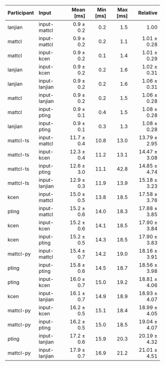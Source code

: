 | Participant | Input | Mean [ms] | Min [ms] | Max [ms] | Relative |
|:---|:---|---:|---:|---:|---:|
| lanjian | input-mattcl | 0.9 ± 0.2 | 0.2 | 1.5 | 1.00 |
| mattcl | input-mattcl | 0.9 ± 0.2 | 0.2 | 1.1 | 1.01 ± 0.28 |
| mattcl | input-kcen | 0.9 ± 0.2 | 0.1 | 1.4 | 1.01 ± 0.29 |
| lanjian | input-kcen | 0.9 ± 0.2 | 0.2 | 1.6 | 1.02 ± 0.31 |
| lanjian | input-lanjian | 0.9 ± 0.2 | 0.2 | 1.6 | 1.06 ± 0.31 |
| mattcl | input-lanjian | 0.9 ± 0.2 | 0.2 | 1.5 | 1.06 ± 0.28 |
| mattcl | input-pting | 0.9 ± 0.1 | 0.4 | 1.5 | 1.08 ± 0.28 |
| lanjian | input-pting | 0.9 ± 0.1 | 0.3 | 1.3 | 1.08 ± 0.28 |
| mattcl-ts | input-mattcl | 11.7 ± 0.4 | 10.8 | 13.0 | 13.79 ± 2.95 |
| mattcl-ts | input-kcen | 12.3 ± 0.4 | 11.2 | 13.1 | 14.47 ± 3.08 |
| mattcl-ts | input-pting | 12.6 ± 3.0 | 11.1 | 42.8 | 14.85 ± 4.74 |
| mattcl-ts | input-lanjian | 12.9 ± 0.3 | 11.9 | 13.9 | 15.18 ± 3.23 |
| kcen | input-mattcl | 15.0 ± 0.5 | 13.8 | 18.5 | 17.58 ± 3.76 |
| pting | input-mattcl | 15.2 ± 0.6 | 14.0 | 18.3 | 17.88 ± 3.85 |
| kcen | input-kcen | 15.2 ± 0.6 | 14.1 | 18.5 | 17.90 ± 3.84 |
| kcen | input-pting | 15.2 ± 0.5 | 14.3 | 18.5 | 17.90 ± 3.83 |
| mattcl-py | input-mattcl | 15.4 ± 0.7 | 14.2 | 19.0 | 18.16 ± 3.91 |
| pting | input-pting | 15.8 ± 0.6 | 14.5 | 18.7 | 18.56 ± 3.98 |
| pting | input-kcen | 16.0 ± 0.7 | 15.0 | 19.2 | 18.81 ± 4.06 |
| kcen | input-lanjian | 16.1 ± 0.7 | 14.9 | 18.9 | 18.93 ± 4.07 |
| mattcl-py | input-kcen | 16.2 ± 0.5 | 15.1 | 18.4 | 18.99 ± 4.05 |
| mattcl-py | input-pting | 16.2 ± 0.5 | 15.0 | 18.5 | 19.04 ± 4.07 |
| pting | input-lanjian | 17.2 ± 0.6 | 15.9 | 20.3 | 20.19 ± 4.32 |
| mattcl-py | input-lanjian | 17.9 ± 0.7 | 16.9 | 21.2 | 21.01 ± 4.51 |
